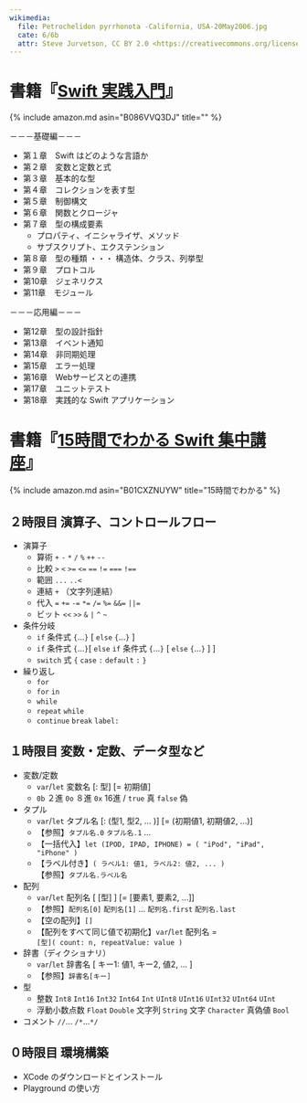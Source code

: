```yaml
---
wikimedia:
  file: Petrochelidon pyrrhonota -California, USA-20May2006.jpg
  cate: 6/6b
  attr: Steve Jurvetson, CC BY 2.0 <https://creativecommons.org/licenses/by/2.0>, via Wikimedia Commons
---
```


# 書籍『[Swift 実践入門](https://amazon.jp/dp/B01CXZNUYW)』

{% include amazon.md asin="B086VVQ3DJ" title="" %}

－－－基礎編－－－

* 第１章　Swift はどのような言語か
* 第２章　変数と定数と式
* 第３章　基本的な型
* 第４章　コレクションを表す型
* 第５章　制御構文
* 第６章　関数とクロージャ
* 第７章　型の構成要素
  * プロパティ、イニシャライザ、メソッド
  * サブスクリプト、エクステンション
* 第８章　型の種類 ・・・ 構造体、クラス、列挙型
* 第９章　プロトコル
* 第10章　ジェネリクス
* 第11章　モジュール

－－－応用編－－－

* 第12章　型の設計指針
* 第13章　イベント通知
* 第14章　非同期処理
* 第15章　エラー処理
* 第16章　Webサービスとの連携
* 第17章　ユニットテスト
* 第18章　実践的な Swift アプリケーション


# 書籍『[15時間でわかる Swift 集中講座](https://amazon.jp/dp/B01CXZNUYW)』

{% include amazon.md asin="B01CXZNUYW" title="15時間でわかる" %}

## ２時限目 演算子、コントロールフロー

* 演算子
  * 算術 ``+`` ``-`` ``*`` ``/`` ``%`` ``++`` ``--``
  * 比較 ``>`` ``<`` ``>=`` ``<=`` ``==`` ``!=`` ``===`` ``!==``
  * 範囲 ``...`` ``..<``
  * 連結 ``+`` （文字列連結）
  * 代入 ``=`` ``+=`` ``-=`` ``*=`` ``/=`` ``%=`` ``&&=`` ``||=``
  * ビット ``<<`` ``>>`` ``&`` ``|`` ``^`` ``~``
* 条件分岐
  * ``if`` 条件式 ``{``...``}`` [ ``else`` ``{``...``}`` ]
  * ``if`` 条件式 ``{``...``}``[ ``else`` ``if`` 条件式 ``{``...``}`` [ ``else`` ``{``...``}`` ] ]
  * ``switch`` 式 ``{`` ``case`` ``:`` ``default`` ``:`` ``}``
* 繰り返し
  * ``for``
  * ``for`` ``in``
  * ``while``
  * ``repeat`` ``while``
  * ``continue`` ``break`` ``label:``


## １時限目 変数・定数、データ型など

* 変数/定数
  * ``var``/``let`` 変数名 [: 型] [= 初期値]
  * ``0b`` ２進 ``0o`` ８進 ``0x`` 16進 / ``true`` 真 ``false`` 偽
* タプル
  * ``var``/``let`` タプル名 [: (型1, 型2, ... )] [= (初期値1, 初期値2, ...)]
  * 【参照】``タプル名.0`` ``タプル名.1`` ...
  * 【一括代入】``let (IPOD, IPAD, IPHONE) = ( "iPod", "iPad", "iPhone" )``
  * 【ラベル付き】``( ラベル1: 値1, ラベル2: 値2, ... )``  
    【参照】``タプル名.ラベル名``
* 配列
  * ``var``/``let`` 配列名 [ [型] ] [= [要素1, 要素2, ...]]
  * 【参照】``配列名[0]`` ``配列名[1]`` ...  ``配列名.first`` ``配列名.last``
  * 【空の配列】``[]``
  * 【配列をすべて同じ値で初期化】``var``/``let`` 配列名 =  
    ``[型]( count: n, repeatValue: value )``
* 辞書（ディクショナリ）
  * ``var``/``let`` 辞書名 [ キー1: 値1, キー2, 値2, ... ]
  * 【参照】``辞書名[キー]``
* 型
  * 整数 ``Int8`` ``Int16`` ``Int32`` ``Int64`` ``Int``
    ``UInt8`` ``UInt16`` ``UInt32`` ``UInt64`` ``UInt``
  * 浮動小数点数 ``Float`` ``Double``
    文字列 ``String`` 文字 ``Character`` 真偽値 ``Bool``
* コメント ``//``... ``/*``...``*/``

## ０時限目 環境構築

* XCode のダウンロードとインストール
* Playground の使い方
